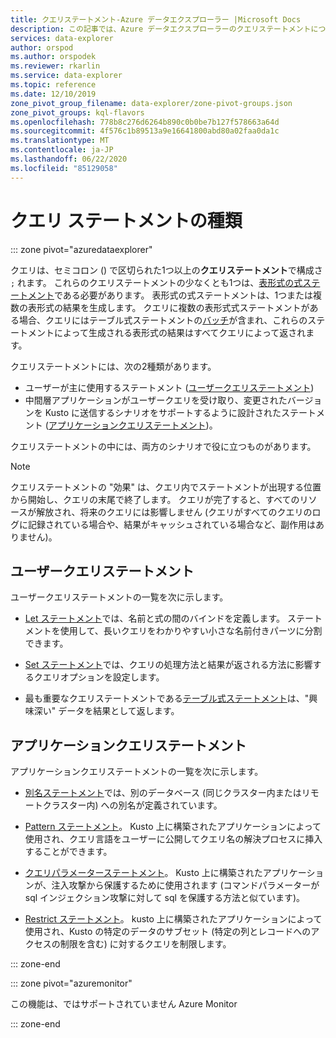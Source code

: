 ```yaml
---
title: クエリステートメント-Azure データエクスプローラー |Microsoft Docs
description: この記事では、Azure データエクスプローラーのクエリステートメントについて説明します。
services: data-explorer
author: orspod
ms.author: orspodek
ms.reviewer: rkarlin
ms.service: data-explorer
ms.topic: reference
ms.date: 12/10/2019
zone_pivot_group_filename: data-explorer/zone-pivot-groups.json
zone_pivot_groups: kql-flavors
ms.openlocfilehash: 778b8c276d6264b890c0b0be7b127f578663a64d
ms.sourcegitcommit: 4f576c1b89513a9e16641800abd80a02faa0da1c
ms.translationtype: MT
ms.contentlocale: ja-JP
ms.lasthandoff: 06/22/2020
ms.locfileid: "85129058"
---
```

# <a name="query-statement-types"></a>クエリ ステートメントの種類

::: zone pivot="azuredataexplorer"

クエリは、セミコロン () で区切られた1つ以上の**クエリステートメント**で構成さ `;` れます。
これらのクエリステートメントの少なくとも1つは、[表形式の式ステートメント](./tabularexpressionstatements.md)である必要があります。
表形式の式ステートメントは、1つまたは複数の表形式の結果を生成します。
クエリに複数の表形式式ステートメントがある場合、クエリにはテーブル式ステートメントの[バッチ](./batches.md)が含まれ、これらのステートメントによって生成される表形式の結果はすべてクエリによって返されます。

クエリステートメントには、次の2種類があります。

* ユーザーが主に使用するステートメント ([ユーザークエリステートメント](#user-query-statements))
* 中間層アプリケーションがユーザークエリを受け取り、変更されたバージョンを Kusto に送信するシナリオをサポートするように設計されたステートメント ([アプリケーションクエリステートメント](#application-query-statements))。

クエリステートメントの中には、両方のシナリオで役に立つものがあります。

> [!NOTE]
> クエリステートメントの "効果" は、クエリ内でステートメントが出現する位置から開始し、クエリの末尾で終了します。 クエリが完了すると、すべてのリソースが解放され、将来のクエリには影響しません (クエリがすべてのクエリのログに記録されている場合や、結果がキャッシュされている場合など、副作用はありません)。

## <a name="user-query-statements"></a>ユーザークエリステートメント

ユーザークエリステートメントの一覧を次に示します。

* [Let ステートメント](./letstatement.md)では、名前と式の間のバインドを定義します。
  ステートメントを使用して、長いクエリをわかりやすい小さな名前付きパーツに分割できます。

* [Set ステートメント](./setstatement.md)では、クエリの処理方法と結果が返される方法に影響するクエリオプションを設定します。

* 最も重要なクエリステートメントである[テーブル式ステートメント](./tabularexpressionstatements.md)は、"興味深い" データを結果として返します。

## <a name="application-query-statements"></a>アプリケーションクエリステートメント

アプリケーションクエリステートメントの一覧を次に示します。

* [別名ステートメント](./aliasstatement.md)では、別のデータベース (同じクラスター内またはリモートクラスター内) への別名が定義されています。

* [Pattern ステートメント](./patternstatement.md)。 Kusto 上に構築されたアプリケーションによって使用され、クエリ言語をユーザーに公開してクエリ名の解決プロセスに挿入することができます。

* [クエリパラメーターステートメント](./queryparametersstatement.md)。 Kusto 上に構築されたアプリケーションが、注入攻撃から保護するために使用されます (コマンドパラメーターが sql インジェクション攻撃に対して sql を保護する方法と似ています)。

* [Restrict ステートメント](./restrictstatement.md)。 kusto 上に構築されたアプリケーションによって使用され、Kusto の特定のデータのサブセット (特定の列とレコードへのアクセスの制限を含む) に対するクエリを制限します。

::: zone-end

::: zone pivot="azuremonitor"

この機能は、ではサポートされていません Azure Monitor

::: zone-end
